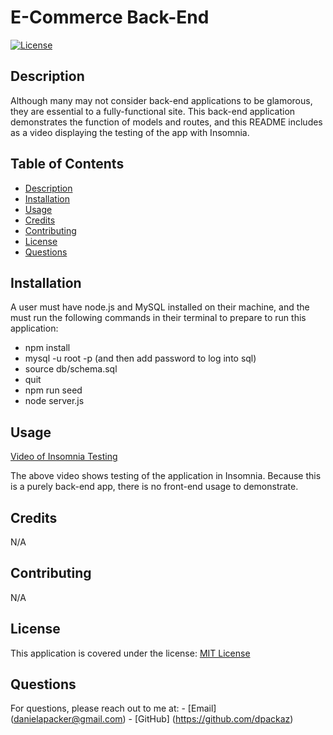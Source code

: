 # E-Commerce Back-End

  [![License](https://img.shields.io/badge/License-MIT-yellow.svg)](https://opensource.org/licenses/MIT)

  ## Description
  Although many may not consider back-end applications to be glamorous, they are essential to a fully-functional site. This back-end application demonstrates the function of models and routes, and this README includes as a video displaying the testing of the app with Insomnia. 

  ## Table of Contents
  - [Description](#description)
  - [Installation](#installation)
  - [Usage](#usage)
  - [Credits](#credits)
  - [Contributing](#contributing)
  - [License](#license)
  - [Questions](#questions)

  ## Installation
  A user must have node.js and MySQL installed on their machine, and the must run the following commands in their terminal to prepare to run this application:
  - npm install
  - mysql -u root -p (and then add password to log into sql)
  - source db/schema.sql
  - quit
  - npm run seed
  - node server.js

  ## Usage
 [Video of Insomnia Testing](https://drive.google.com/file/d/1zSXVxDDH1fl7F3wUtTgnmI9XUj-znF4k/view)

  The above video shows testing of the application in Insomnia. Because this is a purely back-end app, there is no front-end usage to demonstrate.

  ## Credits
  N/A

  ## Contributing
  N/A

  ## License
  This application is covered under the license: [MIT License](https://opensource.org/licenses/MIT)

  ## Questions

  For questions, please reach out to me at:
    - [Email] (danielapacker@gmail.com)
    - [GitHub] (https://github.com/dpackaz)